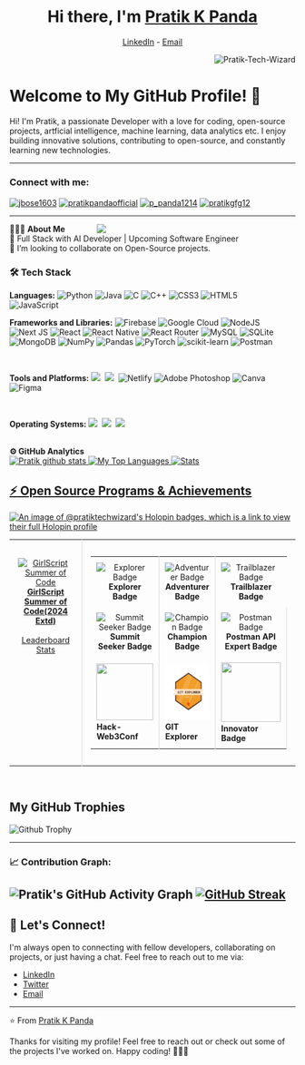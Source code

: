 <h1 align="center"> Hi there, I'm <a href="https://www.linkedin.com/in/pratikpandaofficial/">Pratik K Panda</a> </h1>

<!--- Adding Header Elements -->
<p align="center">
  <a href="https://www.linkedin.com/in/pratikpandaofficial/">LinkedIn</a> -
  <a href="mailto:pratikt1215@gmail.com">Email</a>
</p>

<p align="right"> <img src="https://komarev.com/ghpvc/?username=Pratik-Tech-Wizard&label=Profile%20views&color=0e75b6&style=flat" alt="Pratik-Tech-Wizard" /> </p>

# Welcome to My GitHub Profile! 👋

Hi! I'm Pratik, a passionate Developer with a love for coding, open-source projects, artficial intelligence, machine learning, data analytics etc. I enjoy building innovative solutions, contributing to open-source, and constantly learning new technologies.

-----------------------------------------------------------

<h3 align="left">Connect with me:</h3>
<p align="left">
<a href="https://twitter.com/pratikt1215" target="blank"><img align="center" src="https://raw.githubusercontent.com/rahuldkjain/github-profile-readme-generator/master/src/images/icons/Social/twitter.svg" alt="jbose1603" height="30" width="40" /></a>
<a href="https://linkedin.com/in/pratikpandaofficial/" target="blank"><img align="center" src="https://raw.githubusercontent.com/rahuldkjain/github-profile-readme-generator/master/src/images/icons/Social/linked-in-alt.svg" alt="pratikpandaofficial" height="30" width="40" /></a>
<a href="https://instagram.com/p_panda1214" target="blank"><img align="center" src="https://raw.githubusercontent.com/rahuldkjain/github-profile-readme-generator/master/src/images/icons/Social/instagram.svg" alt="p_panda1214" height="30" width="40" /></a>
<a href="https://auth.geeksforgeeks.org/user/pratikgfg12" target="blank"><img align="center" src="https://raw.githubusercontent.com/rahuldkjain/github-profile-readme-generator/master/src/images/icons/Social/geeks-for-geeks.svg" alt="pratikgfg12" height="30" width="40" /></a>
</p>

-------

👨🏻‍💻 **About Me** <img src="https://raw.githubusercontent.com/sanjay-kv/sanjay-kv/main/Assets/illustration.png" min-width="300px" max-width="300px" width="350px" align="right"> <br>
🔭 Full Stack with AI Developer | Upcoming Software Engineer <br>
👯 I’m looking to collaborate on Open-Source projects. <br>

<!-- ## 🚀 About Me

- 🔭 I’m currently working on [Current Project or Focus].
- 🌱 I’m currently learning [What You're Learning, e.g., React, TensorFlow, etc.].
- 👯 I’m looking to collaborate on [Type of Projects You're Interested In].
- 🤔 I’m looking for help with [Specific Challenges or Topics].
- 💬 Ask me about [Topics You're Knowledgeable About].
- 📫 How to reach me: [Your Email or Social Media Links].
- 😄 Pronouns: [Your Pronouns, e.g., He/Him, She/Her, They/Them].
- ⚡ Fun fact: [A Fun Fact About You]. -->

<h3 align="left"><b>🛠 Tech Stack</b><br></h3>

<b>Languages:</b>
![Python](https://img.shields.io/badge/python-3670A0?style=plastic&logo=python&logoColor=ffdd54)
![Java](https://img.shields.io/badge/java-%23ED8B00.svg?style=plastic&logo=java&logoColor=white)
![C](https://img.shields.io/badge/c-%2300599C.svg?style=plastic&logo=c&logoColor=white) 
![C++](https://img.shields.io/badge/c++-%2300599C.svg?style=plastic&logo=c%2B%2B&logoColor=white) 
![CSS3](https://img.shields.io/badge/css3-%231572B6.svg?style=plastic&logo=css3&logoColor=white) 
![HTML5](https://img.shields.io/badge/html5-%23E34F26.svg?style=plastic&logo=html5&logoColor=white)  
![JavaScript](https://img.shields.io/badge/javascript-%23323330.svg?style=plastic&logo=javascript&logoColor=%23F7DF1E) 
<br>

<b>Frameworks and Libraries:</b> 
![Firebase](https://img.shields.io/badge/firebase-%23039BE5.svg?style=plastic&logo=firebase) 
![Google Cloud](https://img.shields.io/badge/Google%20Cloud-%234285F4.svg?style=plastic&logo=google-cloud&logoColor=white) 
![NodeJS](https://img.shields.io/badge/node.js-6DA55F?style=plastic&logo=node.js&logoColor=white) 
![Next JS](https://img.shields.io/badge/Next-black?style=plastic&logo=next.js&logoColor=white) 
![React](https://img.shields.io/badge/react-%2320232a.svg?style=plastic&logo=react&logoColor=%2361DAFB) ![React Native](https://img.shields.io/badge/react_native-%2320232a.svg?style=plastic&logo=react&logoColor=%2361DAFB) ![React Router](https://img.shields.io/badge/React_Router-CA4245?style=plastic&logo=react-router&logoColor=white) 
![MySQL](https://img.shields.io/badge/mysql-%2300f.svg?style=plastic&logo=mysql&logoColor=white)  ![SQLite](https://img.shields.io/badge/sqlite-%2307405e.svg?style=plastic&logo=sqlite&logoColor=white) 
![MongoDB](https://img.shields.io/badge/MongoDB-%234ea94b.svg?style=plastic&logo=mongodb&logoColor=white)
![NumPy](https://img.shields.io/badge/numpy-%23013243.svg?style=plastic&logo=numpy&logoColor=white) 
![Pandas](https://img.shields.io/badge/pandas-%23150458.svg?style=plastic&logo=pandas&logoColor=white)
![PyTorch](https://img.shields.io/badge/PyTorch-%23EE4C2C.svg?style=plastic&logo=PyTorch&logoColor=white)
![scikit-learn](https://img.shields.io/badge/scikit--learn-%23F7931E.svg?style=plastic&logo=scikit-learn&logoColor=white) 
![Postman](https://img.shields.io/badge/Postman-FF6C37?style=plastic&logo=postman&logoColor=white)
<!---<img src="https://img.shields.io/badge/-Sklearn-F09437?logo=scikit-learn&logoColor=white&style=flat">&nbsp; --->
<br>

<b>Tools and Platforms:</b> 
<img src="https://img.shields.io/badge/-Git-orange?logo=Git&logoColor=white&style=flat">&nbsp;
<img src="https://img.shields.io/badge/-Visual%20Studio%20Code-25AEF4?logo=visualstudio&logoColor=white&style=flat">&nbsp;
![Netlify](https://img.shields.io/badge/netlify-%23000000.svg?style=plastic&logo=netlify&logoColor=#00C7B7)
![Adobe Photoshop](https://img.shields.io/badge/adobephotoshop-%2331A8FF.svg?style=plastic&logo=adobephotoshop&logoColor=white) ![Canva](https://img.shields.io/badge/Canva-%2300C4CC.svg?style=plastic&logo=Canva&logoColor=white) 	![Figma](https://img.shields.io/badge/figma-%23F24E1E.svg?style=plastic&logo=figma&logoColor=white) 

<br>

<b>Operating Systems:</b> 
<img src="https://img.shields.io/badge/-Windows-0F7BCF?logo=Windows&logoColor=white&style=flat">&nbsp;
<img src="https://img.shields.io/badge/-Linux-EDBD2B?logo=Linux&logoColor=black&style=flat">&nbsp;
<img src="https://img.shields.io/badge/-Mac-F7F7F7?logo=Macos&logoColor=black&style=flat">&nbsp;

<br>

<!--
### 📈 GitHub Stats:

![Pratik's GitHub Stats](https://github-readme-stats.vercel.app/api?username=Pratik-Tech-Wizard&show_icons=true&theme=radical)
![Top Languages](https://github-readme-stats.anuraghazra1.vercel.app/api/top-langs/?username=Pratik-Tech-Wizard&theme=dark&hide_border=false&no-bg=true&no-frame=true&langs_count=10)
-->
<!--stats-->
<summary><b>⚙️ GitHub Analytics</b></summary>
<a href="https://github.com/Pratik-Tech-Wizard">
   <img height="155em" src="http://github-profile-summary-cards.vercel.app/api/cards/profile-details?username=Pratik-Tech-Wizard&theme=github_dark" alt="Pratik github stats" />
   <img height="155em" src="http://github-profile-summary-cards.vercel.app/api/cards/repos-per-language?username=Pratik-Tech-Wizard&theme=github_dark" alt="My Top Languages" />
  <img height="155em" src="http://github-profile-summary-cards.vercel.app/api/cards/stats?username=Pratik-Tech-Wizard&theme=github_dark" alt="Stats" class="center" />
<br>


<!--<h2 style="text-decoration: none;">GSSOC(24) Badges 🪶</h2>
<div style="display: flex; align-items: center; gap: 10px;" align="center">
  <a href="https://gssoc.girlscript.tech/leaderboard">
    <img src="https://raw.githubusercontent.com/GSSoC24/Postman-Challenge/main/docs/assets/1.png" width="100px" height="100px" />
    <img src="https://raw.githubusercontent.com/GSSoC24/Postman-Challenge/main/docs/assets/Postman%20White.png" width="100px" height="100px"/>
  </a>
</div>-->

## :zap: Open Source Programs & Achievements

[![An image of @pratiktechwizard's Holopin badges, which is a link to view their full Holopin profile](https://holopin.me/pratiktechwizard)](https://holopin.io/@pratiktechwizard)
<br>
<!--<div align="center">
  <table>
    <tr align="center">
      <td style="border-right: 1px solid #dddddd; padding: 15px;" valign="top" width="50%">
        <a href="https://holopin.io/@pratiktechwizard#">
          <br>
          <img src="https://github.com/user-attachments/assets/1d3551a4-8907-4dab-95fc-0e62f6594620" alt="HacktoberFest 2024" width="120" />
          <br>
          <strong>HacktoberFest 2024 Challenge</strong>
        </a>
        <br>
        <span style="font-size: 14px; color: #555555;">🏅 Ranked 150th</span>
        <br>
        <br>
        <span style="font-size: 12px; color: #777777;">
          Out of 2,000+ participants<br>
          PRs Merged: 5<br>
          Total Badges: 6<br>
          Total Score: 620<br>
        </span>
      </td>
      <td style="padding: 15px;" valign="top" width="50%">
        <table>
          <tr align="center">
            <td style="border-right: 1px solid #dddddd; padding: 10px;" width="120">
              <img src="https://assets.holopin.io/eyJidWNrZXQiOiJob2xvcGluLWFzc2V0cyIsImtleSI6ImFzc2V0cy9jbDd0ZDhncDUwMTMyMDlrMHd1OHFlNHg5IiwiZWRpdHMiOnsicm90YXRlIjpudWxsfX0=" alt="Early Bird Pegasaurus" width="100" />
              <br>
              <strong>Early Bird Pegasaurus</strong>
            </td>
            <td style="border-right: 1px solid #dddddd; padding: 10px;" width="120">
              <img src="https://assets.holopin.io/hf2024levels/level0-sloth-code-0-0-0-0.webp" alt="Registered" width="100" />
              <br>
              <strong>Registered</strong>
            </td>
            <td style="padding: 10px;" width="120">
              <img src="https://assets.holopin.io/hf2024levels/level1-sloth-code-0-0-0-0.webp" alt="Level 1" width="100" />
              <br>
              <strong>Level 1</strong>
            </td>
          </tr>
          <tr align="center">
            <td style="border-right: 1px solid #dddddd; padding: 10px;" width="120">
              <img src="https://assets.holopin.io/hf2024levels/level2-sloth-code-0-0-0-0.webp" alt="Level 2" width="100" />
              <br>
              <strong>Level 2</strong>
            </td>
            <td style="border-right: 1px solid #dddddd; padding: 10px;" width="120">
              <img src="https://assets.holopin.io/hf2024levels/level3-sloth-code-0-0-0-0.webp" alt="Level 3" width="100" />
              <br>
              <strong>Level 3</strong>
            </td>
            <td style="padding: 10px;" width="120">
              <img src="https://assets.holopin.io/hf2024levels/level4-sloth-code-0-0-0-0.webp" alt="Level 4" width="100" />
              <br>
              <strong>Level 4</strong>
            </td>
          </tr>
        </table>
      </td>
    </tr>
  </table>
</div>-->

<div align="center">
  <table>
    <tr align="center">
      <td style="border-right: 1px solid #dddddd; padding: 15px;" valign="top" width="50%">
        <a href="https://gssoc.girlscript.tech/leaderboard">
	  <br>
          <img src="https://github.com/user-attachments/assets/72f7fca1-d2fe-4ec9-8dfe-8ea389d6bbea" alt="GirlScript Summer of Code" width="120" />
          <br>
          <strong>GirlScript Summer of Code(2024 Extd)</strong>
        </a>
        <br> <br>
	      <a href="https://gssoc.girlscript.tech/leaderboard?year=2024Extd&username=Pratik-Tech-Wizard" target="_blank">Leaderboard Stats</a>
      </td>
      <td style="padding: 15px;" valign="top" width="50%">
        <table>
          <tr align="center">
            <td style="border-right: 1px solid #dddddd; padding: 10px;" width="120">
              <img src="https://raw.githubusercontent.com/GSSoC24/Postman-Challenge/main/docs/assets/1.png" alt="Explorer Badge" width="100" />
              <br>
              <strong>Explorer Badge</strong>
            </td>
            <td style="border-right: 1px solid #dddddd; padding: 10px;" width="120">
              <img src="https://raw.githubusercontent.com/GSSoC24/Postman-Challenge/main/docs/assets/2.png" alt="Adventurer Badge" width="100" />
              <br>
              <strong>Adventurer Badge</strong>
            </td>
            <td style="padding: 10px;" width="120">
              <img src="https://raw.githubusercontent.com/GSSoC24/Postman-Challenge/main/docs/assets/3.png" alt="Trailblazer Badge" width="100" />
              <br>
              <strong>Trailblazer Badge</strong>
            </td>
          </tr>
          <tr align="center">
            <td style="border-right: 1px solid #dddddd; padding: 10px;" width="120">
              <img src="https://raw.githubusercontent.com/GSSoC24/Postman-Challenge/main/docs/assets/4.png" alt="Summit Seeker Badge" width="100" />
              <br>
              <strong>Summit Seeker Badge</strong>
            </td>
            <td style="border-right: 1px solid #dddddd; padding: 10px;" width="120">
              <img src="https://raw.githubusercontent.com/GSSoC24/Postman-Challenge/main/docs/assets/5.png" alt="Champion Badge" width="100" />
              <br>
              <strong>Champion Badge</strong>
            </td>
            <td style="border-right: 1px solid #dddddd; padding: 10px;" width="120">
              <img src="https://raw.githubusercontent.com/GSSoC24/Postman-Challenge/main/docs/assets/Postman%20White.png" alt="Postman Badge" width="100" />
              <br>
              <strong>Postman API Expert Badge</strong>
            </td>
          </tr>
	 <tr>
		 <td style="border-right: 1px solid #dddddd; padding: 10px;" width="120">
			  <img src="https://raw.githubusercontent.com/GSSoC24/Hack-Web3Conf/refs/heads/main/assets/Hack-Web3Conf%202024%20Badge%20(2).png" width="100px"
				  height="100px"/>
			 <br>
			 <strong>Hack-Web3Conf</strong>
		 </td>
		 <td style="border-right: 1px solid #dddddd; padding: 10px;" width="120">
			 <img src="https://raw.githubusercontent.com/GSSoC24/Contributor/refs/heads/main/assets/Git%20Explorer.png" width="100px" height="100px" />
			 <br>
			 <strong>GIT Explorer</strong>
		 </td>
		 <td style="border-right: 1px solid #dddddd; padding: 10px;" width="120">
			  <img src="https://raw.githubusercontent.com/GSSoC24/Postman-Challenge/main/docs/assets/6.png" width="105px" height="105px" />
			 <br>
			 <strong>Innovator Badge</strong>
		 </td>
	 </tr>
        </table>
      </td>
    </tr>
  </table>
</div>

<br>

## My GitHub Trophies
  ![Github Trophy](https://github-profile-trophy.vercel.app/?username=Pratik-Tech-Wizard&theme=discord)

---

### 📈 Contribution Graph:

![Pratik's GitHub Activity Graph](https://github-readme-activity-graph.vercel.app/graph?username=Pratik-Tech-Wizard&theme=react-dark&hide_border=true)
[![GitHub Streak](https://github-readme-streak-stats.herokuapp.com?user=Pratik-Tech-Wizard&theme=algolia)](https://git.io/streak-stats)
---

## 🤝 Let's Connect!

I'm always open to connecting with fellow developers, collaborating on projects, or just having a chat. Feel free to reach out to me via:
- [LinkedIn](https://www.linkedin.com/in/pratikpandaofficial/)
- [Twitter](https://x.com/pratikt1215)
- [Email](mailto:pratikt1215@gmail.com)

---

⭐️ From [Pratik K Panda](https://github.com/Pratik-Tech-Wizard)

Thanks for visiting my profile! Feel free to reach out or check out some of the projects I've worked on. Happy coding! 👨‍💻✨
